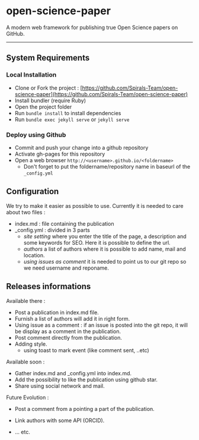 # open-science-paper

A modern web framework for publishing true Open Science papers on GitHub.

---

## System Requirements

### Local Installation

* Clone or Fork the project : [https://github.com/Spirals-Team/open-science-paper](https://github.com/Spirals-Team/open-science-paper)
*  Install bundler (require Ruby)
*  Open the project folder
*  Run `bundle install` to install dependencies
*  Run `bundle exec jekyll serve` or `jekyll serve`

### Deploy using Github

* Commit and push your change into a github repository
* Activate gh-pages for this repository
* Open a web browser `http://<username>.github.io/<foldername>`
  - Don't forget to put the foldername/repository name in baseurl of the `_config.yml`

## Configuration 

We try to make it easier as possible to use. Currently it is needed to care about two files :

* index.md : file containing the publication
* _config.yml : divided in 3 parts
  - *site setting* where you enter the title of the page, a description and some keywords for SEO. Here it is possible to define the url.
  - *authors* a list of authors where it is possible to add name, mail and location.
  - *using issues as comment* it is needed to point us to our git repo so we need username and reponame.

## Releases informations

Available there : 

* Post a publication in index.md file.
* Furnish a list of authors will add it in right form.
* Using issue as a comment : if an issue is posted into the git repo, it will be display as a comment in the publication.
* Post comment directly from the publication.
* Adding style.
	* using toast to mark event (like comment sent, ..etc)

Available soon :

* Gather index.md and _config.yml into index.md.
* Add the possibility to like the publication using github star.
* Share using social network and mail.

Future Evolution :

* Post a comment from a pointing a part of the publication.
* Link authors with some API (ORCID).

* ... etc.
